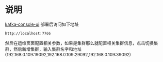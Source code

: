 # 说明

[kafka-console-ui](https://github.com/xxd763795151/kafka-console-ui)
部署后访问如下地址
```
http://localhost:7766
```
然后在运维页面配置相关参数，如果是集群那么就配置相关集群信息，点击切换集群，然后新增集群，输入集群名字和地址(192.168.0.109:19092,192.168.0.109:29092,192.168.0.109:39092)